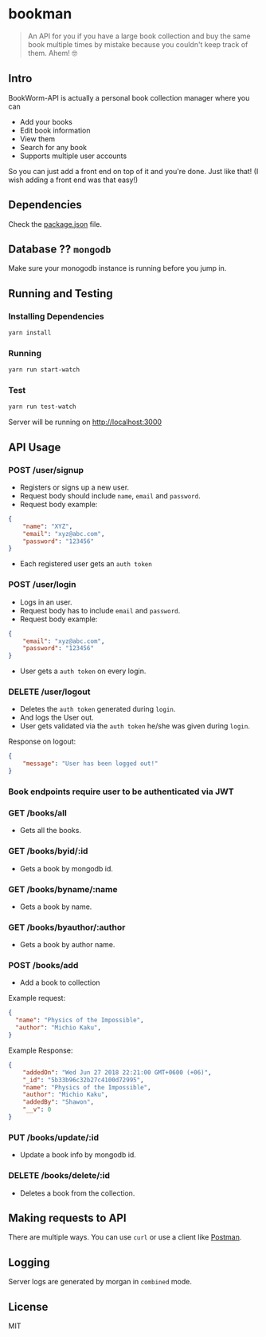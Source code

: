 # bookman
> An API for you if you have a large book collection and buy the same book multiple times by mistake because you couldn't keep track of them. Ahem! 🤓

## Intro
BookWorm-API is actually a personal book collection manager where you can

- Add your books
- Edit book information
- View them
- Search for any book
- Supports multiple user accounts

So you can just add a front end on top of it and you're done. Just like that! (I wish adding a front end was that easy!)

## Dependencies
Check the [package.json]("./package.json") file.

## Database ?? `mongodb`
Make sure your monogodb instance is running before you jump in.

## Running and Testing

### Installing Dependencies
```bash
yarn install
```

### Running
```bash
yarn run start-watch
```

### Test
```bash
yarn run test-watch
```

Server will be running on [http://localhost:3000](http://localhost:3000)

## API Usage
### POST /user/signup
- Registers or signs up a new user.
- Request body should include `name`, `email` and `password`.
- Request body example:

```json
{
    "name": "XYZ",
    "email": "xyz@abc.com",
    "password": "123456"
}
```
- Each registered user gets an `auth token`

### POST /user/login
- Logs in an user.
- Request body has to include `email` and `password`.
- Request body example:

```json
{
    "email": "xyz@abc.com",
    "password": "123456"
}
```

- User gets a `auth token` on every login.


### DELETE /user/logout
- Deletes the `auth token` generated during `login`.
- And logs the User out.
- User gets validated via the `auth token` he/she was given during `login`.

Response on logout:

```json
{
    "message": "User has been logged out!"
}
```


### Book endpoints require user to be authenticated via JWT
### GET /books/all
- Gets all the books.


### GET /books/byid/:id
- Gets a book by mongodb id.


### GET /books/byname/:name
- Gets a book by name.

### GET /books/byauthor/:author
- Gets a book by author name.

### POST /books/add
- Add a book to collection

Example request:

```json
{
  "name": "Physics of the Impossible",
  "author": "Michio Kaku",
}
```

Example Response:

```json
{
    "addedOn": "Wed Jun 27 2018 22:21:00 GMT+0600 (+06)",
    "_id": "5b33b96c32b27c4100d72995",
    "name": "Physics of the Impossible",
    "author": "Michio Kaku",
    "addedBy": "Shawon",
    "__v": 0
}
```

### PUT /books/update/:id
- Update a book info by mongodb id.

### DELETE /books/delete/:id
- Deletes a book from the collection.

## Making requests to API
There are multiple ways. You can use `curl` or use a client like [Postman](https://www.getpostman.com).

## Logging
Server logs are generated by morgan in `combined` mode.

## License
MIT
